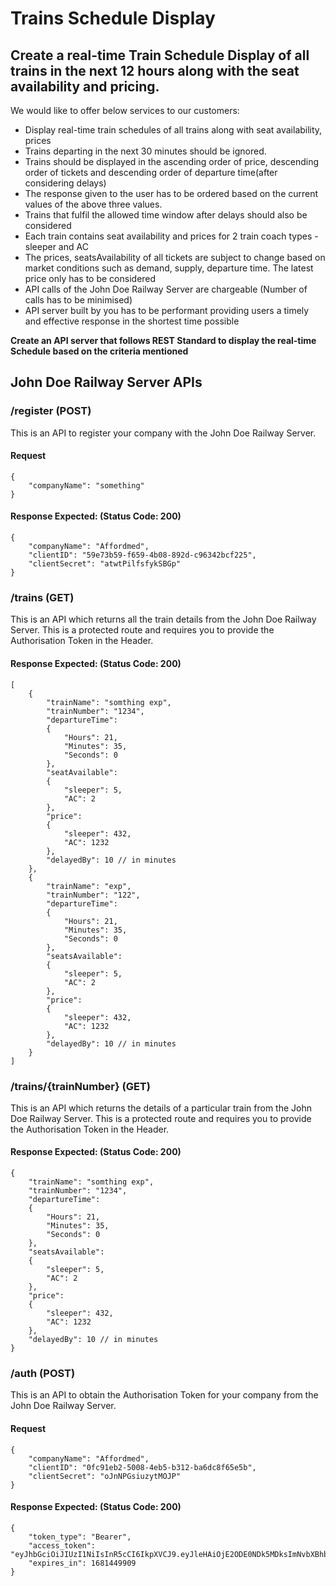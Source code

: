 # Trains Schedule Display

## Create a real-time Train Schedule Display of all trains in the next 12 hours along with the seat availability and pricing.

We would like to offer below services to our customers:
- Display real-time train schedules of all trains along with seat availability, prices
- Trains departing in the next 30 minutes should be ignored.
- Trains should be displayed in the ascending order of price, descending order of tickets and descending order of departure time(after considering delays)
- The response given to the user has to be ordered based on the current values of the above three values.
- Trains that fulfil the allowed time window after delays should also be considered
- Each train contains seat availability and prices for 2 train coach types - sleeper and AC
- The prices, seatsAvailability of all tickets are subject to change based on market conditions such as demand, supply, departure time. The latest price only has to be considered
- API calls of the John Doe Railway Server are chargeable (Number of calls has to be minimised)
- API server built by you has to be performant providing users a timely and effective response in the shortest time possible

__Create an API server that follows REST Standard to display the real-time Schedule based on the criteria mentioned__

## John Doe Railway Server APIs

### /register (POST)

This is an API to register your company with the John Doe Railway Server.

#### Request

```
{
    "companyName": "something"
}
```

#### Response Expected: (Status Code: 200)

```
{
    "companyName": "Affordmed",
    "clientID": "59e73b59-f659-4b08-892d-c96342bcf225",
    "clientSecret": "atwtPilfsfykSBGp"
}
```

### /trains (GET)

This is an API which returns all the train details from the John Doe Railway Server. This is a protected route and requires you to provide the Authorisation Token in the Header.

#### Response Expected: (Status Code: 200)

```
[
    {
        "trainName": "somthing exp",
        "trainNumber": "1234",
        "departureTime": 
        {
            "Hours": 21,
            "Minutes": 35,
            "Seconds": 0
        },
        "seatAvailable": 
        {
            "sleeper": 5,
            "AC": 2
        },
        "price": 
        {
            "sleeper": 432,
            "AC": 1232
        },
        "delayedBy": 10 // in minutes
    },
    {
        "trainName": "exp",
        "trainNumber": "122",
        "departureTime": 
        {
            "Hours": 21,
            "Minutes": 35,
            "Seconds": 0
        },
        "seatsAvailable": 
        {
            "sleeper": 5,
            "AC": 2
        },
        "price": 
        {
            "sleeper": 432,
            "AC": 1232
        },
        "delayedBy": 10 // in minutes
    }
]
```

### /trains/{trainNumber} (GET)

This is an API which returns the details of a particular train from the John Doe Railway Server. This is a protected route and requires you to provide the Authorisation Token in the Header.

#### Response Expected: (Status Code: 200)

```
{
    "trainName": "somthing exp",
    "trainNumber": "1234",
    "departureTime": 
    {
        "Hours": 21,
        "Minutes": 35,
        "Seconds": 0
    },
    "seatsAvailable": 
    {
        "sleeper": 5,
        "AC": 2
    },
    "price": 
    {
        "sleeper": 432,
        "AC": 1232
    },
    "delayedBy": 10 // in minutes
}
```

### /auth (POST)

This is an API to obtain the Authorisation Token for your company from the John Doe Railway Server.

#### Request

```
{
    "companyName": "Affordmed",
    "clientID": "0fc91eb2-5008-4eb5-b312-ba6dc8f65e5b",
    "clientSecret": "oJnNPGsiuzytMOJP"
}
```

#### Response Expected: (Status Code: 200)

```
{
    "token_type": "Bearer",
    "access_token": "eyJhbGciOiJIUzI1NiIsInR5cCI6IkpXVCJ9.eyJleHAiOjE2ODE0NDk5MDksImNvbXBhbnlOYW1lIjoiQWZmb3JkbWVkIiwiY2xpZW50SUQiOiIwZmM5MWViMi01MDA4LTRlYjUtYjMxMi1iYTZkYzhmNjVlNWIifQ.5rrWy0NzpHhrOBzR1KHhAai0HxBOWe7gQ89IvIjoABA",
    "expires_in": 1681449909
}
```
